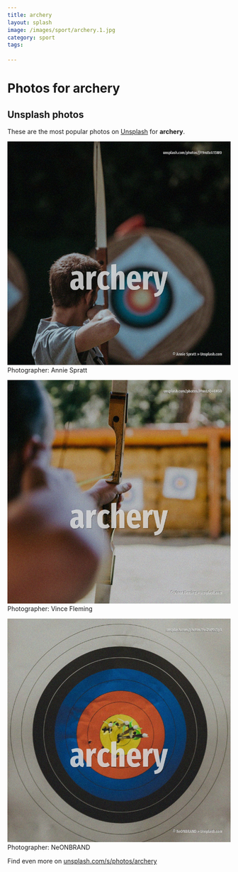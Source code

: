 ```yaml
---
title: archery
layout: splash
image: /images/sport/archery.1.jpg
category: sport
tags:

---
```

# Photos for archery
 
## Unsplash photos
These are the most popular photos on [Unsplash](https://unsplash.com) for **archery**.
 
![archery](/images/sport/archery.1.jpg)
Photographer:  Annie Spratt
 
![archery](/images/sport/archery.2.jpg)
Photographer:  Vince Fleming
 
![archery](/images/sport/archery.3.jpg)
Photographer:  NeONBRAND
 
Find even more on [unsplash.com/s/photos/archery](https://unsplash.com/s/photos/archery)
 
